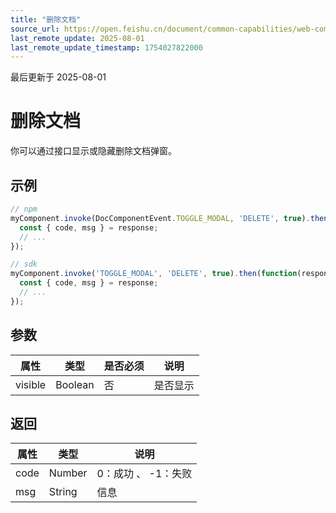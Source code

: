 ```yaml
---
title: "删除文档"
source_url: https://open.feishu.cn/document/common-capabilities/web-components/uYDO3YjL2gzN24iN3cjN/invoke-api/delete
last_remote_update: 2025-08-01
last_remote_update_timestamp: 1754027822000
---
```

最后更新于 2025-08-01

# 删除文档
你可以通过接口显示或隐藏删除文档弹窗。
## 示例
```js
// npm
myComponent.invoke(DocComponentEvent.TOGGLE_MODAL, 'DELETE', true).then(function(response) {
  const { code, msg } = response;
  // ...
});

// sdk
myComponent.invoke('TOGGLE_MODAL', 'DELETE', true).then(function(response) {
  const { code, msg } = response;
  // ...
});
```

## 参数
|属性|	类型|	是否必须	|说明|
| ---|----- | -------|------ | 
|visible|	Boolean	|否|	是否显示

## 返回
|属性|	类型|	说明|
| ---|----- | ------- | 
|code|	Number |	0：成功 、 -1：失败 |
|msg|	String |	信息 |

